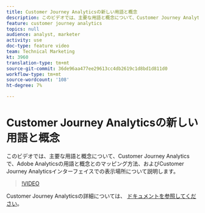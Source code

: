 ```yaml
---
title: Customer Journey Analyticsの新しい用語と概念
description: このビデオでは、主要な用語と概念について、Customer Journey Analyticsで、Adobe Analyticsの用語と概念とのマッピング方法、およびCustomer Journey Analyticsインターフェイスでの表示場所について説明します。
feature: customer journey analytics
topics: null
audience: analyst, marketer
activity: use
doc-type: feature video
team: Technical Marketing
kt: 3960
translation-type: tm+mt
source-git-commit: 36de96aa477ee29613cc4db2619c1d8bd1d811d0
workflow-type: tm+mt
source-wordcount: '108'
ht-degree: 7%

---
```



# Customer Journey Analyticsの新しい用語と概念

このビデオでは、主要な用語と概念について、Customer Journey Analyticsで、Adobe Analyticsの用語と概念とのマッピング方法、およびCustomer Journey Analyticsインターフェイスでの表示場所について説明します。

>[!VIDEO](https://video.tv.adobe.com/v/32113/?quality=12)

Customer Journey Analyticsの詳細については、 [ドキュメントを参照してください](https://docs.adobe.com/content/help/ja-JP/analytics-platform/using/cja-landing.html)。
